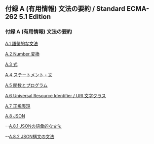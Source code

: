 付録 A (有用情報) 文法の要約 / Standard ECMA-262 5.1 Edition
------------------------------------------------------------

### 付録 A (有用情報) 文法の要約

[A.1 語彙的な文法]()

[A.2 Number 変換]()

[A.3 式]()

[A.4 ステートメント・文]()

[A.5 関数とプログラム]()

[A.6 Universal Resource Identifier / URI 文字クラス]()

[A.7 正規表現]()

[A.8 JSON]()

--[A.8.1 JSONの語彙的な文法]()

--[A.8.2 JSON構文の文法]()
